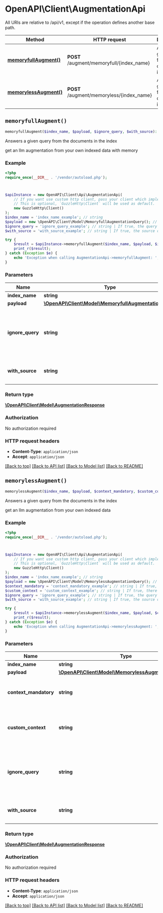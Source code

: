 # OpenAPI\Client\AugmentationApi

All URIs are relative to /api/v1, except if the operation defines another base path.

| Method | HTTP request | Description |
| ------------- | ------------- | ------------- |
| [**memoryfullAugment()**](AugmentationApi.md#memoryfullAugment) | **POST** /augment/memoryfull/{index_name} | Answers a given query from the documents in the index |
| [**memorylessAugment()**](AugmentationApi.md#memorylessAugment) | **POST** /augment/memoryless/{index_name} | Answers a given query from the documents in the index |


## `memoryfullAugment()`

```php
memoryfullAugment($index_name, $payload, $ignore_query, $with_source): \OpenAPI\Client\Model\AugmentationResponse
```

Answers a given query from the documents in the index

get an llm augmentation from your own indexed data with memory

### Example

```php
<?php
require_once(__DIR__ . '/vendor/autoload.php');



$apiInstance = new OpenAPI\Client\Api\AugmentationApi(
    // If you want use custom http client, pass your client which implements `GuzzleHttp\ClientInterface`.
    // This is optional, `GuzzleHttp\Client` will be used as default.
    new GuzzleHttp\Client()
);
$index_name = 'index_name_example'; // string
$payload = new \OpenAPI\Client\Model\MemoryfullAugmentationQuery(); // \OpenAPI\Client\Model\MemoryfullAugmentationQuery
$ignore_query = 'ignore_query_example'; // string | If true, the query is ignored and instead only the elasticsearch filter is applied
$with_source = 'with_source_example'; // string | If true, the source of the answer is returned

try {
    $result = $apiInstance->memoryfullAugment($index_name, $payload, $ignore_query, $with_source);
    print_r($result);
} catch (Exception $e) {
    echo 'Exception when calling AugmentationApi->memoryfullAugment: ', $e->getMessage(), PHP_EOL;
}
```

### Parameters

| Name | Type | Description  | Notes |
| ------------- | ------------- | ------------- | ------------- |
| **index_name** | **string**|  | |
| **payload** | [**\OpenAPI\Client\Model\MemoryfullAugmentationQuery**](../Model/MemoryfullAugmentationQuery.md)|  | |
| **ignore_query** | **string**| If true, the query is ignored and instead only the elasticsearch filter is applied | [optional] |
| **with_source** | **string**| If true, the source of the answer is returned | [optional] |

### Return type

[**\OpenAPI\Client\Model\AugmentationResponse**](../Model/AugmentationResponse.md)

### Authorization

No authorization required

### HTTP request headers

- **Content-Type**: `application/json`
- **Accept**: `application/json`

[[Back to top]](#) [[Back to API list]](../../README.md#endpoints)
[[Back to Model list]](../../README.md#models)
[[Back to README]](../../README.md)

## `memorylessAugment()`

```php
memorylessAugment($index_name, $payload, $context_mandatory, $custom_context, $ignore_query, $with_source): \OpenAPI\Client\Model\AugmentationResponse
```

Answers a given query from the documents in the index

get an llm augmentation from your own indexed data

### Example

```php
<?php
require_once(__DIR__ . '/vendor/autoload.php');



$apiInstance = new OpenAPI\Client\Api\AugmentationApi(
    // If you want use custom http client, pass your client which implements `GuzzleHttp\ClientInterface`.
    // This is optional, `GuzzleHttp\Client` will be used as default.
    new GuzzleHttp\Client()
);
$index_name = 'index_name_example'; // string
$payload = new \OpenAPI\Client\Model\MemorylessAugmentationQuery(); // \OpenAPI\Client\Model\MemorylessAugmentationQuery
$context_mandatory = 'context_mandatory_example'; // string | If true, the context is mandatory for the client to set
$custom_context = 'custom_context_example'; // string | If true, there will be user-defined custom documents fed to llm
$ignore_query = 'ignore_query_example'; // string | If true, the query is ignored and instead only the elasticsearch filter is applied
$with_source = 'with_source_example'; // string | If true, the source of the answer is returned

try {
    $result = $apiInstance->memorylessAugment($index_name, $payload, $context_mandatory, $custom_context, $ignore_query, $with_source);
    print_r($result);
} catch (Exception $e) {
    echo 'Exception when calling AugmentationApi->memorylessAugment: ', $e->getMessage(), PHP_EOL;
}
```

### Parameters

| Name | Type | Description  | Notes |
| ------------- | ------------- | ------------- | ------------- |
| **index_name** | **string**|  | |
| **payload** | [**\OpenAPI\Client\Model\MemorylessAugmentationQuery**](../Model/MemorylessAugmentationQuery.md)|  | |
| **context_mandatory** | **string**| If true, the context is mandatory for the client to set | [optional] |
| **custom_context** | **string**| If true, there will be user-defined custom documents fed to llm | [optional] |
| **ignore_query** | **string**| If true, the query is ignored and instead only the elasticsearch filter is applied | [optional] |
| **with_source** | **string**| If true, the source of the answer is returned | [optional] |

### Return type

[**\OpenAPI\Client\Model\AugmentationResponse**](../Model/AugmentationResponse.md)

### Authorization

No authorization required

### HTTP request headers

- **Content-Type**: `application/json`
- **Accept**: `application/json`

[[Back to top]](#) [[Back to API list]](../../README.md#endpoints)
[[Back to Model list]](../../README.md#models)
[[Back to README]](../../README.md)

